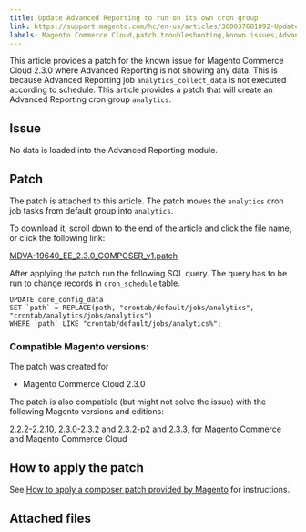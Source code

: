 ```yaml
---
title: Update Advanced Reporting to run on its own cron group
link: https://support.magento.com/hc/en-us/articles/360037681092-Update-Advanced-Reporting-to-run-on-its-own-cron-group
labels: Magento Commerce Cloud,patch,troubleshooting,known issues,Advanced Reporting,2.3.0,no data
---
```


This article provides a patch for the known issue for Magento Commerce Cloud 2.3.0 where Advanced Reporting is not showing any data. This is because Advanced Reporting job `` analytics_collect_data `` is not executed according to schedule. This article provides a patch that will create an Advanced Reporting cron group `` analytics ``.

## Issue

No data is loaded into the Advanced Reporting module.

## Patch

The patch is attached to this article. The patch moves the `` analytics `` cron job tasks from default group into `` analytics ``.

To download it, scroll down to the end of the article and click the file name, or click the following link:

[MDVA-19640\_EE\_2.3.0\_COMPOSER\_v1.patch](https://support.magento.com/hc/en-us/article_attachments/360046452172/MDVA-19640_EE_2.3.0_COMPOSER_v1.patch)

After applying the patch run the following SQL query. The query has to be run to change records in `` cron_schedule `` table. 

<pre class="line-numbers"><code class="language-clike">UPDATE core_config_data
SET `path` = REPLACE(path, "crontab/default/jobs/analytics", "crontab/analytics/jobs/analytics")
WHERE `path` LIKE "crontab/default/jobs/analytics%";</code></pre>

### Compatible Magento versions:

The patch was created for 

* Magento Commerce Cloud 2.3.0

The patch is also compatible (but might not solve the issue) with the following Magento versions and editions:  
   
 2.2.2-2.2.10, 2.3.0-2.3.2 and 2.3.2-p2 and 2.3.3, for Magento Commerce and Magento Commerce Cloud

## How to apply the patch

See [How to apply a composer patch provided by Magento](https://support.magento.com/hc/en-us/articles/360028367731) for instructions.

## Attached files

 
